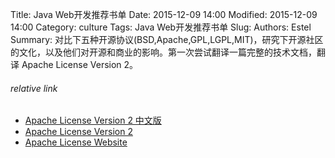 Title: Java Web开发推荐书单
Date: 2015-12-09 14:00
Modified: 2015-12-09 14:00
Category: culture
Tags: Java Web开发推荐书单
Slug: 
Authors: Estel
Summary: 对比下五种开源协议(BSD,Apache,GPL,LGPL,MIT)，研究下开源社区的文化，以及他们对开源和商业的影响。第一次尝试翻译一篇完整的技术文档，翻译
Apache License Version 2。


###### relative link
- [Apache License Version 2 中文版](http://www.apache.org/licenses/LICENSE-2.0)
- [Apache License Version 2](http://www.apache.org/licenses/LICENSE-2.0)
- [Apache License Website](http://www.apache.org/licenses/)
